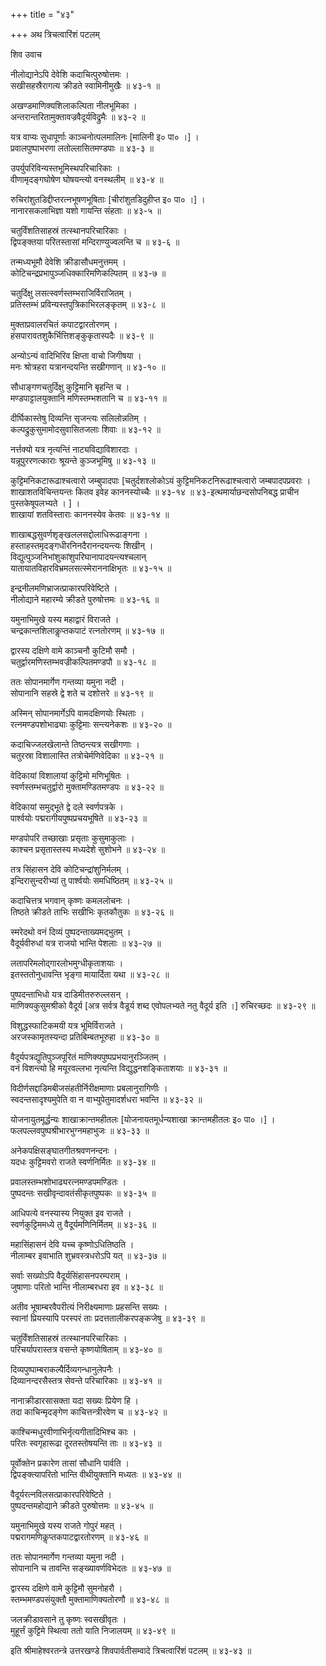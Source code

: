 +++
title = "४३"

+++
अथ त्रिचत्वारिंशं पटलम्   
    
    
शिव उवाच   
    
    
नीलोद्यानेऽपि देवेशि कदाचित्पुरुषोत्तमः ।  
सखीसहस्रैरागत्य क्रीडते स्वामिनीमुखैः ॥ ४३-१ ॥  
    
अखण्डमाणिक्यशिलाकल्पिता नीलभूमिका ।  
अन्तरान्तरितामुक्तावज्रवैदूर्यविद्रुमैः ॥ ४३-२ ॥  
    
यत्र वाप्यः सुधापूर्णाः काञ्चनोत्पलमालिनः [मालिनी इ० पा० ।] ।  
प्रवालपुष्पाभरणा लतोल्लासितमण्डपाः ॥ ४३-३ ॥  
    
उपर्युपरिविन्यस्तभूमिस्थपरिचारिकाः ।  
वीणामृदङ्गघोषेण घोषयन्त्यो वनस्थलीम् ॥ ४३-४ ॥  
    
रुचिरांशुतडिद्दीप्तरत्नभूषणभूषिताः [चीरांशुतडिदुहीप्त इ० पा० ।] ।  
नानारसकलाभिज्ञा यशो गायन्ति संहताः ॥ ४३-५ ॥  
    
चतुर्विंशतिसाहस्रं तत्स्थानपरिचारिकाः ।  
द्विपङ्क्तया परितस्तासां मन्दिराण्युज्वलन्ति च ॥ ४३-६ ॥  
    
तन्मध्यभूमौ देवेशि क्रीडासौधमनुत्तमम् ।  
कोटिचन्द्रप्रभापुञ्जधिक्कारिमणिकल्पितम् ॥ ४३-७ ॥  
    
चतुर्दिक्षु लसत्स्वर्णस्तम्भराजिर्विराजितम् ।  
प्रतिस्तम्भं प्रविन्यस्तपुत्रिकाभिरलङ्कृतम् ॥ ४३-८ ॥  
    
मुक्ताप्रवालरचितं कपाटद्वारतोरणम् ।  
हंसपारावतशुकैर्भित्तिशङ्कुकृतास्पदैः ॥ ४३-९ ॥  
    
अन्योऽन्यं वादिभिरिव क्षिप्ता वाचो जिगीषया ।  
मनः श्रोत्रहरा यत्रानन्दयन्ति सखीगणान् ॥ ४३-१० ॥  
    
सौधाङ्गणचतुर्दिक्षु कुट्टिमानि बृहन्ति च ।  
मण्डपाट्टालयुक्तानि मणिस्तम्भशतानि च ॥ ४३-११ ॥  
    
दीर्घिकास्तेषु दिव्यन्ति सृजन्त्यः सलिलोन्नतिम् ।  
कल्पद्रुकुसुमामोदसुवासितजलाः शिवाः ॥ ४३-१२ ॥  
    
नर्त्तक्यो यत्र नृत्यन्तिं नाट्यविद्याविशारदाः ।  
यन्नूपुररणत्काराः श्रूयन्ते कुञ्जभूमिषु ॥ ४३-१३ ॥  
    
कुट्टिमनिकटारूढाश्चत्वारो जम्बुपादपाः [चतुर्दशश्लोकोऽयं कुट्टिमनिकटनिरूढाश्चत्वारो जम्बपादपप्रवराः । शाखाशतविचिन्तयन्तः कितव इवेह काननस्योच्चैः ॥ ४३-१४ ॥ ४३-इत्थमार्याछन्दसोपनिबद्ध प्राचीन पुस्तकेषूपलभ्यते । ] ।  
शाखायां शतविस्ताराः काननस्येव केतवः ॥ ४३-१४ ॥  
    
शाखाबद्धसुवर्णशृङ्खललसद्दोलाधिरूढाङ्गना ।  
हस्ताहस्तमृदङ्गधीरनिनदैरानन्दयन्त्यः शिखीन् ।  
विद्युत्पुञ्जनिभांशुकांशुपरिघानापादयन्त्यश्चलान्   
यातायातविहारविभ्रमलसत्स्मेराननाक्षिभृतः ॥ ४३-१५ ॥  
    
इन्द्रनीलमणिभ्राजत्प्राकारपरिवेष्टिते ।  
नीलोद्याने महारम्ये क्रीडते पुरुषोत्तमः ॥ ४३-१६ ॥  
    
यमुनाभिमुखे यस्य महाद्वारं विराजते ।  
चन्द्रकान्तशिलाकॢप्तकपाटं रत्नतोरणम् ॥ ४३-१७ ॥  
    
द्वारस्य दक्षिणे वामे काञ्चनौ कुटिमौ समौ ।  
चतुर्द्वारमणिस्तम्भवज्रीकल्पितमण्डपौ ॥ ४३-१८ ॥  
    
ततः सोपानमार्गेण गन्तव्या यमुना नदी ।  
सोपानानि सहस्रे द्वे शते च दशोत्तरे ॥ ४३-१९ ॥  
    
अस्मिन् सोपानमार्गेऽपि वामदक्षिणयोः स्थिताः ।  
रत्नमण्डपशोभाढ्याः कुट्टिमाः सन्त्यनेकशः ॥ ४३-२० ॥  
    
कदाचिज्जलखेलान्ते तिष्ठन्त्यत्र सखीगणाः ।  
चतुरस्रा विशालास्ति तत्रोचेर्मणिवेदिका ॥ ४३-२१ ॥  
    
वेदिकायां विशालायां कुट्टिमो मणिभूषितः ।  
स्वर्णस्तम्भचतुर्द्वारो मुक्तामण्डितमण्डपः ॥ ४३-२२ ॥  
    
वेदिकायां समुद्भूते द्वे दले स्वर्णपत्रके ।  
पार्श्वयोः पद्मरागीयपुष्पप्रचयभूषिते ॥ ४३-२३ ॥  
    
मण्डपोपरि तच्छाखाः प्रसृताः कुसुमाकुलाः ।  
काश्चन प्रसृतास्तस्य मध्यदेशे सुशोभने ॥ ४३-२४ ॥  
    
तत्र सिंहासन देवि कोटिचन्द्रांशुनिर्मलम् ।  
इन्दिरासुन्दरीभ्यां तु पार्श्वयोः समधिष्ठितम् ॥ ४३-२५ ॥  
    
कदाचित्तत्र भगवान् कृष्णः कमललोचनः ।  
तिष्ठते क्रीडते ताभिः सखीभिः कृतकौतुकः ॥ ४३-२६ ॥  
    
स्मरेदथो वनं दिव्यं पुष्पदन्ताख्यमद्भुतम् ।  
वैदूर्यवीरुधां यत्र राजयो भान्ति पेशलाः ॥ ४३-२७ ॥  
    
लतापरिमलोद्गारलोभमुग्धीकृताशयाः ।  
इतस्ततोनुधावन्ति भृङ्गा मायार्दिता यथा ॥ ४३-२८ ॥  
    
पुष्पदन्ताभिधो यत्र दाडिमीतरुरुल्लसन् ।  
माणिक्यकुसुमश्रीको वैदूर्य [अत्र सर्वत्र वैडूर्य शब्द एवोपलभ्यते नतु वैदूर्य इति ।] रुचिरच्छदः ॥ ४३-२९ ॥  
    
विशुद्धस्फाटिकमयी यत्र भूमिर्विराजते ।  
अरजस्कामृतस्यन्दा प्रतिबिम्बतभूरुहा ॥ ४३-३० ॥  
    
वैदूर्यपत्रद्युतिपुञ्जपूरितं माणिक्यपुष्पप्रभयानुरञ्जितम् ।  
वनं विशन्त्यो हि मयूरवल्लभा नृत्यन्ति विद्युद्धनशङ्किताशयाः ॥ ४३-३१ ॥  
    
विदीर्णसद्दाडिमबीजसंहतीर्निरीक्षमाणाः प्रबलानुरागिणीः ।  
स्वदन्तसादृश्यमुपेति वा न वाभ्युपेतुमादर्शधरा भवन्ति ॥ ४३-३२ ॥  
    
योजनायुतमूर्द्धन्यः शाखाक्रान्तमहीतलः [योजनायतमूर्धन्यशाखा क्रान्तमहीतलः इ० पा० ।] ।  
फलपल्लवपुष्पश्रीभारभुग्नमहाभुजः ॥ ४३-३३ ॥  
    
अनेकपक्षिसङ्घातगीतश्रवणनन्दनः ।  
यदधः कुट्टिमवरो राजते स्वर्णनिर्मितः ॥ ४३-३४ ॥  
    
प्रवालस्तम्भशोभाढ्यरत्नमण्डपमण्डितः ।  
पुष्पदन्तः सखीवृन्दावतंसीकृतपुष्पकः ॥ ४३-३५ ॥  
    
आधिपत्ये वनस्यास्य नियुक्त इव राजते ।  
स्वर्णकुट्टिममध्ये तु वैदूर्यमणिनिर्मितम् ॥ ४३-३६ ॥  
    
महासिंहासनं देवि यच्च कृष्णोऽधितिष्ठति ।  
नीलाम्बर इवाभाति शुभ्रवस्त्रधरोऽपि यत् ॥ ४३-३७ ॥  
    
सर्वाः सख्योऽपि वैदूर्यसिंहासनपरम्पराम् ।  
जुषाणाः परितो भान्ति नीलाम्बरधरा इव ॥ ४३-३८ ॥  
    
अतीव भूषाम्बरवैपरीत्यं निरीक्ष्यमाणाः प्रहसन्ति सख्यः ।  
स्वानां प्रियस्यापि परस्परं ताः प्रदत्ततालीकरपङ्कजेषु ॥ ४३-३९ ॥  
    
चतुर्विंशतिसाहस्रं तत्स्थानपरिचारिकाः ।  
परिचर्यापरास्तत्र वसन्ते कृष्णयोषिताम् ॥ ४३-४० ॥  
    
दिव्यपुष्पाम्बराकल्पैर्दिव्यगन्धानुलेपनैः ।  
दिव्यानन्दरसैस्तत्र सेवन्ते परिचारिकाः ॥ ४३-४१ ॥  
    
नानाक्रीडारसासक्ता यदा सख्यः प्रियेण हि ।  
तदा काचिन्मृदङ्गेण काचित्तन्त्रीरवेण च ॥ ४३-४२ ॥  
    
काश्चिन्मधुरवीणाभिर्नृत्यगीतादिभिश्च काः ।  
परितः स्वगृहारूढा दूरतस्तोषयन्ति ताः ॥ ४३-४३ ॥  
    
पूर्वोक्तेन प्रकारेण तासां सौधानि पार्वति ।  
द्विपङ्क्त्यापरितो भान्ति वीथीयुक्तानि मध्यतः ॥ ४३-४४ ॥  
    
वैदूर्यरत्नविलसत्प्राकारपरिवेष्टिते ।  
पुष्पदन्तमहोद्याने क्रीडते पुरुषोत्तमः ॥ ४३-४५ ॥  
    
यमुनाभिमुखे यस्य राजते गोपुरं महत् ।  
पद्मरागमणिकॢप्तकपाटद्वारतोरणम् ॥ ४३-४६ ॥  
    
ततः सोपानमार्गेण गन्तव्या यमुना नदी ।  
सोपानानि च तावन्ति सङ्ख्यावर्णविभेदतः ॥ ४३-४७ ॥  
    
द्वारस्य दक्षिणे वामे कुट्टिमौ सुमनोहरौ ।  
स्तम्भमण्डपसंयुक्तौ मुक्तामाणिक्यतोरणौ ॥ ४३-४८ ॥  
    
जलक्रीडावसाने तु कृष्णः स्वसखीवृतः ।  
मुहूर्त्तं कुट्टिमे स्थित्वा ततो याति निजालयम् ॥ ४३-४९ ॥  
    
    
इति श्रीमाहेश्वरतन्त्रे उत्तरखण्डे शिवपार्वतीसम्वादे त्रिचत्वारिंशं पटलम् ॥ ४३-४३ ॥  
    
    
    
    